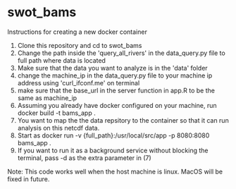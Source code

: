 # swot_bams
Instructions for creating a new docker container
1. Clone this repository and cd to swot_bams
2. Change the path inside the 'query_all_rivers' in the data_query.py file to full path where data is located
3. Make sure that the data you want to analyze is in the 'data' folder
4. change the machine_ip in the data_query.py file to your machine ip address using 'curl_ifconf.me' on terminal
5. make sure that the base_url in the server function in app.R to be the same as machine_ip
6. Assuming you already have docker configured on your machine, run docker build -t bams_app .
7. You want to map the the data repsitory to the container so that it can run analysis on this netcdf data.
7. Start as docker run -v {full_path}:/usr/local/src/app -p 8080:8080 bams_app .
8. If you want to run it as a background service without blocking the terminal, pass -d as the extra parameter in (7)

Note: This code works well when the host machine is linux. MacOS will be fixed in future.
